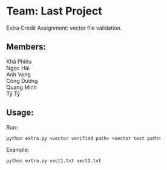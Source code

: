 # Team: Last Project  
Extra Credit Assignment: vector file validation.
## Members:  
Khả Phiêu  
Ngọc Hải  
Anh Vọng  
Công Dương  
Quang Minh  
Tỷ Tỷ
## Usage:
Run:
```shell
python extra.py <vector verified path> <vector test path>
```
Example:
```shell
python extra.py vect1.txt vect2.txt
```
